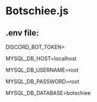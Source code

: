 # Botschiee.js


## .env file:
DISCORD_BOT_TOKEN=

MYSQL_DB_HOST=localhost

MYSQL_DB_USERNAME=root

MYSQL_DB_PASSWORD=root

MYSQL_DB_DATABASE=botschiee
